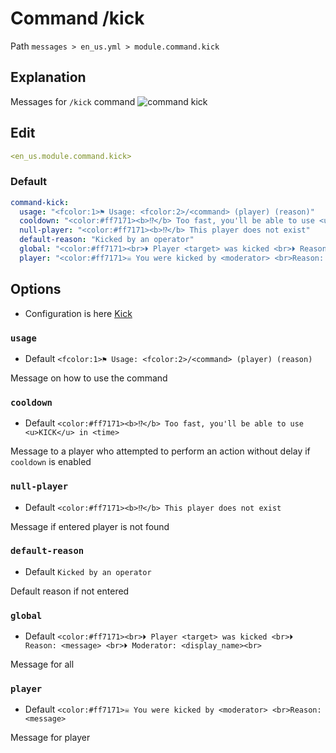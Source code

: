# Command /kick
Path `messages > en_us.yml > module.command.kick`

## Explanation
Messages for `/kick` command
![command kick](/commandkick.png)

## Edit
```yaml
<en_us.module.command.kick>
```

### Default
```yaml
command-kick:
  usage: "<fcolor:1>⚑ Usage: <fcolor:2>/<command> (player) (reason)"
  cooldown: "<color:#ff7171><b>⁉</b> Too fast, you'll be able to use <u>KICK</u> in <time>"
  null-player: "<color:#ff7171><b>⁉</b> This player does not exist"
  default-reason: "Kicked by an operator"
  global: "<color:#ff7171><br>⏵ Player <target> was kicked <br>⏵ Reason: <message> <br>⏵ Moderator: <display_name><br>"
  player: "<color:#ff7171>☠ You were kicked by <moderator> <br>Reason: <message>"
```

## Options

- Configuration is here [Kick](/en/config/module/command/command-kick/)

### `usage`
- Default `<fcolor:1>⚑ Usage: <fcolor:2>/<command> (player) (reason)`

Message on how to use the command

### `cooldown`
- Default `<color:#ff7171><b>⁉</b> Too fast, you'll be able to use <u>KICK</u> in <time>`

Message to a player who attempted to perform an action without delay if `cooldown` is enabled

### `null-player`
- Default `<color:#ff7171><b>⁉</b> This player does not exist`

Message if entered player is not found

### `default-reason`
- Default `Kicked by an operator`

Default reason if not entered

### `global`
- Default `<color:#ff7171><br>⏵ Player <target> was kicked <br>⏵ Reason: <message> <br>⏵ Moderator: <display_name><br>`

Message for all

### `player`
- Default `<color:#ff7171>☠ You were kicked by <moderator> <br>Reason: <message>`

Message for player

